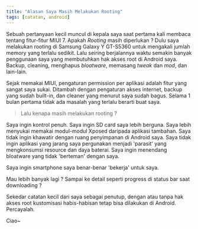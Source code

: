 ```yaml
---
title: "Alasan Saya Masih Melakukan Rooting"
tags: [catatan, android]
---
```


Sebuah pertanyaan kecil muncul di kepala saya saat pertama kali membaca tentang fitur-fitur MIUI 7. Apakah *Rooting* masih diperlukan ? Dulu saya melakukan rooting di Samsung Galaxy Y GT-S5360 untuk mengakali jumlah memory yang terlalu sedikit. Lalu seiring berjalannya waktu semakin banyak penggunaan saya yang membutuhkan hak akses root di Android saya. Backup, cleaning, menghapus *bloatware*, memasang *tweak* dan *mod*, dan lain-lain.

Sejak memakai MIUI, pengaturan permission per aplikasi adalah fitur yang sangat saya sukai. Ditambah dengan pengaturan akses internet, backup yang sudah built-in, dan cleaner yang menurut saya sudah bagus. Selama 1 bulan pertama tidak ada masalah yang terlalu berarti buat saya.

> Lalu kenapa masih melakukan rooting ?

Saya ingin kontrol penuh. Saya ingin SD card saya lebih berguna. Saya lebih menyukai memakai modul-modul Xposed daripada aplikasi tambahan. Saya tidak ingin khawatir dengan ruang penyimpanan di Android saya. Saya tidak ingin aplikasi yang jarang saya pergunakan menjadi 'parasit' yang mengkonsumsi resource dan daya baterai. Saya ingin menendang bloatware yang tidak 'berteman' dengan saya.

Saya ingin smartphone saya benar-benar 'bekerja' untuk saya.

Mau lebih banyak lagi ? Sampai ke detail seperti progress di status bar saat downloading ?

Sekedar catatan kecil dari saya sebagai penutup, dengan atau tanpa hak akses root kustomisasi habis-habisan tetap bisa dilakukan di Android. Percayalah.

Ciao~
